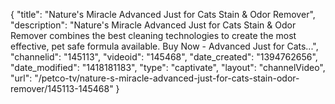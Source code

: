 {
    "title": "Nature's Miracle Advanced Just for Cats Stain & Odor Remover",
    "description": "Nature's Miracle Advanced Just for Cats Stain & Odor Remover combines the best cleaning technologies to create the most effective, pet safe formula available. Buy Now - Advanced Just for Cats...",
    "channelid": "145113",
    "videoid": "145468",
    "date_created": "1394762656",
    "date_modified": "1418181183",
    "type": "captivate",
    "layout": "channelVideo",
    "url": "\/petco-tv\/nature-s-miracle-advanced-just-for-cats-stain-odor-remover\/145113-145468"
}